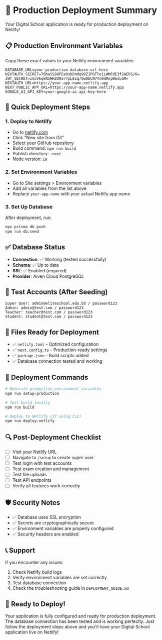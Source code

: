 # 🚀 Production Deployment Summary

Your Digital School application is ready for production deployment on Netlify!

## 📋 Production Environment Variables

Copy these exact values to your Netlify environment variables:

```
DATABASE_URL=your-production-database-url-here
NEXTAUTH_SECRET=78baSS88PEe0sbDndq99ZJPGTle1LWMFdE3f2AEbS/8=
JWT_SECRET=i5oVkqkN1HHZU9ar7pLEzq/Qw0bCN7Yn0dRnpW6sLGM=
NEXTAUTH_URL=https://your-app-name.netlify.app
NEXT_PUBLIC_APP_URL=https://your-app-name.netlify.app
GOOGLE_AI_API_KEY=your-google-ai-api-key-here
```

## 🔧 Quick Deployment Steps

### 1. Deploy to Netlify
- Go to [netlify.com](https://netlify.com)
- Click "New site from Git"
- Select your GitHub repository
- Build command: `npm run build`
- Publish directory: `.next`
- Node version: `18`

### 2. Set Environment Variables
- Go to Site settings > Environment variables
- Add all variables from the list above
- Replace `your-app-name` with your actual Netlify app name

### 3. Set Up Database
After deployment, run:
```bash
npx prisma db push
npm run db:seed
```

## ✅ Database Status

- **Connection**: ✅ Working (tested successfully)
- **Schema**: ✅ Up to date
- **SSL**: ✅ Enabled (required)
- **Provider**: Aiven Cloud PostgreSQL

## 🔐 Test Accounts (After Seeding)

```
Super User: admin@eliteschool.edu.bd / password123
Admin: admin@test.com / password123
Teacher: teacher@test.com / password123
Student: student@test.com / password123
```

## 📁 Files Ready for Deployment

- ✅ `netlify.toml` - Optimized configuration
- ✅ `next.config.ts` - Production-ready settings
- ✅ `package.json` - Build scripts added
- ✅ Database connection tested and working

## 🚀 Deployment Commands

```bash
# Generate production environment variables
npm run setup-production

# Test build locally
npm run build

# Deploy to Netlify (if using CLI)
npm run deploy:netlify
```

## 🔍 Post-Deployment Checklist

- [ ] Visit your Netlify URL
- [ ] Navigate to `/setup` to create super user
- [ ] Test login with test accounts
- [ ] Test exam creation and management
- [ ] Test file uploads
- [ ] Test API endpoints
- [ ] Verify all features work correctly

## 🛡️ Security Notes

- ✅ Database uses SSL encryption
- ✅ Secrets are cryptographically secure
- ✅ Environment variables are properly configured
- ✅ Security headers are enabled

## 📞 Support

If you encounter any issues:
1. Check Netlify build logs
2. Verify environment variables are set correctly
3. Test database connection
4. Check the troubleshooting guide in `DEPLOYMENT_GUIDE.md`

## 🎉 Ready to Deploy!

Your application is fully configured and ready for production deployment. The database connection has been tested and is working perfectly. Just follow the deployment steps above and you'll have your Digital School application live on Netlify! 